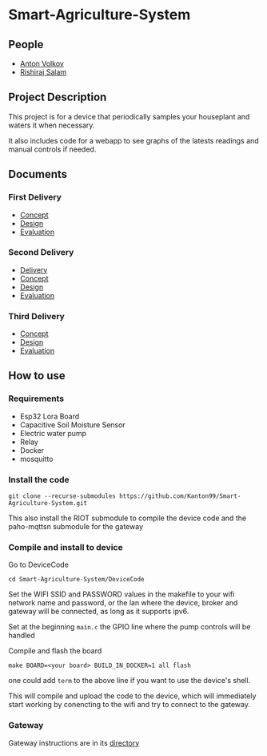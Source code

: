 # Smart-Agriculture-System

## People 

- [Anton Volkov](https://www.linkedin.com/in/anton-volkov-318746129/)
- [Rishiraj Salam](https://www.linkedin.com/in/rishiraj-salam-78ba32151/)

## Project Description
This project is for a device that periodically samples your houseplant and waters it when necessary.

It also includes code for a webapp to see graphs of the latests readings and manual controls if needed.

## Documents
### First Delivery

- [Concept](./First%20Delivery/Concept.md)
- [Design](./First%20Delivery/Design.md)
- [Evaluation](./First%20Delivery/Evaluation.md)

### Second Delivery
- [Delivery](./Second%20delivery/2nd%20Delivery.md)
- [Concept](./Second%20delivery/Concept.md)
- [Design](./Second%20delivery/Design.md)
- [Evaluation](./Second%20delivery/Evaluation.md)

### Third Delivery
- [Concept](./Third%20Delivery/Concept.md)
- [Design](./Third%20Delivery/Design.md)
- [Evaluation](./Third%20Delivery/Evaluation.md)

## How to use
### Requirements
- Esp32 Lora Board
- Capacitive Soil Moisture Sensor
- Electric water pump
- Relay
- Docker
- mosquitto
### Install the code
```git clone --recurse-submodules https://github.com/Kanton99/Smart-Agriculture-System.git ```

This also install the RIOT submodule to compile the device code and the paho-mqttsn submodule for the gateway

### Compile and install to device
Go to DeviceCode

```cd Smart-Agriculture-System/DeviceCode```

Set the WIFI SSID and PASSWORD values in the makefile to your wifi network name and password, or the lan where the device, broker and gateway will be connected, as long as it supports ipv6.

Set at the beginning ```main.c``` the GPIO line where the pump controls will be handled

Compile and flash the board

```make BOARD=<your board> BUILD_IN_DOCKER=1 all flash```

one could add ```term``` to the above line if you want to use the device's shell.

This will compile and upload the code to the device, which will immediately start working by conencting to the wifi and try to connect to the gateway.

### Gateway
Gateway instructions are in its [directory](./gateway/README.md)
